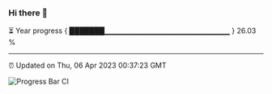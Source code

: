 ### Hi there 👋

⏳ Year progress { ███████▁▁▁▁▁▁▁▁▁▁▁▁▁▁▁▁▁▁▁▁▁▁▁ } 26.03 %

---

⏰ Updated on Thu, 06 Apr 2023 00:37:23 GMT

![Progress Bar CI](https://github.com/Shyam-Makwana/GitHub-Actions-Demo/workflows/Progress%20Bar%20CI/badge.svg)
